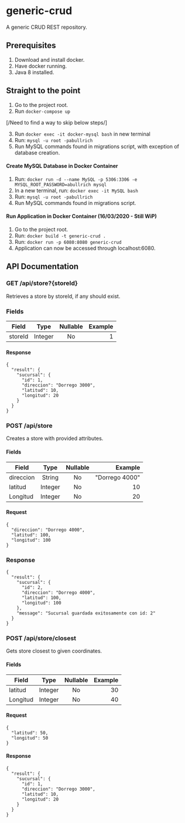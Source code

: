 # generic-crud
A generic CRUD REST repository.

## Prerequisites
1) Download and install docker.
2) Have docker running.
3) Java 8 installed.

## Straight to the point
1) Go to the project root.
2) Run `docker-compose up`

[/Need to find a way to skip below steps/]

3) Run `docker exec -it docker-mysql bash` in new terminal
4) Run: `mysql -u root -pabullrich`
5) Run MySQL commands found in migrations script, with exception of database creation.

#### Create MySQL Database in Docker Container
1) Run: `docker run -d --name MySQL -p 5306:3306 -e MYSQL_ROOT_PASSWORD=abullrich mysql`
2) In a new terminal, run: `docker exec -it MySQL bash`
3) Run: `mysql -u root -pabullrich`
4) Run MySQL commands found in migrations script.

#### Run Application in Docker Container (16/03/2020 - Still WiP)
1) Go to the project root.
2) Run: `docker build -t generic-crud .`
3) Run: `docker run -p 6080:8080 generic-crud`
4) Application can now be accessed through localhost:6080.

## API Documentation

### GET /api/store?{storeId}
Retrieves a store by storeId, if any should exist.

### Fields
| Field        | Type           | Nullable  | Example |
| ------------- |:-------------:| :-----:| -----:|
| storeId      | Integer | No | 1 |

#### Response
```$xslt
{
  "result": {
    "sucursal": {
      "id": 1,
      "direccion": "Dorrego 3000",
      "latitud": 10,
      "longitud": 20
    }
  }
}
```

### POST /api/store
Creates a store with provided attributes.

#### Fields
| Field        | Type           | Nullable  | Example |
| ------------- |:-------------:| :-----:| -----:|
| direccion      | String | No | "Dorrego 4000" |
| latitud      | Integer | No | 10 |
| Longitud      | Integer | No | 20 |

#### Request
```$xslt
{
  "direccion": "Dorrego 4000",
  "latitud": 100,
  "longitud": 100
}
```

### Response
```$xslt
{
  "result": {
    "sucursal": {
      "id": 2,
      "direccion": "Dorrego 4000",
      "latitud": 100,
      "longitud": 100
    },
    "message": "Sucursal guardada exitosamente con id: 2"
  }
}
```

### POST /api/store/closest
Gets store closest to given coordinates.

#### Fields
| Field        | Type           | Nullable  | Example |
| ------------- |:-------------:| :-----:| -----:|
| latitud      | Integer | No | 30 |
| Longitud      | Integer | No | 40 |

#### Request
```$xslt
{
  "latitud": 50,
  "longitud": 50
}
```

#### Response
```$xslt
{
  "result": {
    "sucursal": {
      "id": 1,
      "direccion": "Dorrego 3000",
      "latitud": 10,
      "longitud": 20
    }
  }
}
```

